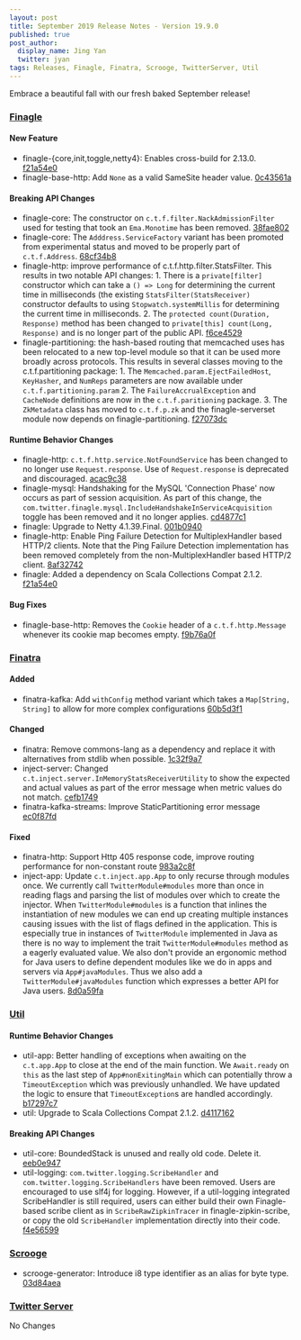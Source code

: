 ```yaml
---
layout: post
title: September 2019 Release Notes - Version 19.9.0
published: true
post_author:
  display_name: Jing Yan
  twitter: jyan
tags: Releases, Finagle, Finatra, Scrooge, TwitterServer, Util
---
```


Embrace a beautiful fall with our fresh baked September release!

### [Finagle](https://github.com/twitter/finagle/) ###

#### New Feature

-   finagle-{core,init,toggle,netty4}: Enables cross-build for 2.13.0. [f21a54e0](https://github.com/twitter/finagle/commit/f21a54e0d759e005e089e9996113548078044498)
-   finagle-base-http: Add `None` as a valid SameSite header value. [0c43561a](https://github.com/twitter/finagle/commit/0c43561aa5d30f1fdaf4f80f400539cf1a1a44f0)

#### Breaking API Changes

-   finagle-core: The constructor on `c.t.f.filter.NackAdmissionFilter` used for testing that
    took an `Ema.Monotime` has been removed. [38fae802](https://github.com/twitter/finagle/commit/38fae80296dbc6316b169f30edb7ee3f7a5ac6cb)
-   finagle-core: The `Adddress.ServiceFactory` variant has been promoted from experimental
    status and moved to be properly part of `c.t.f.Address`. [68cf34b8](https://github.com/twitter/finagle/commit/68cf34b8275d5bde04f7652cc7bc281760207fd2)
-   finagle-http: improve performance of c.t.f.http.filter.StatsFilter. This results in two notable
    API changes: 1. There is a `private[filter]` constructor which can take a `() => Long` for
    determining the current time in milliseconds (the existing `StatsFilter(StatsReceiver)`
    constructor defaults to using `Stopwatch.systemMillis` for determining the current time in
    milliseconds. 2. The `protected count(Duration, Response)` method has been changed to
    `private[this] count(Long, Response)` and is no longer part of the public API.
    [f6ce4529](https://github.com/twitter/finagle/commit/f6ce45299c2e014c930be01bdc9e30fdf042ea9f)
-   finagle-partitioning: the hash-based routing that memcached uses has been relocated to a new
    top-level module so that it can be used more broadly across protocols. This results
    in several classes moving to the c.t.f.partitioning package: 1. The `Memcached.param.EjectFailedHost`, `KeyHasher`, and `NumReps` parameters are now
    available under `c.t.f.partitioning.param` 2. The `FailureAccrualException` and `CacheNode` definitions are now in the `c.t.f.paritioning`
    package. 3. The `ZkMetadata` class has moved to `c.t.f.p.zk` and the finagle-serverset module now depends
    on finagle-partitioning.
    [f27073dc](https://github.com/twitter/finagle/commit/f27073dce6064cf732032a1e9f3ca02256633679)

#### Runtime Behavior Changes

-   finagle-http: `c.t.f.http.service.NotFoundService` has been changed to no longer
    use `Request.response`. Use of `Request.response` is deprecated and discouraged.
    [acac9c38](https://github.com/twitter/finagle/commit/acac9c38283d562462eb9456b8121e6ed9855dff)
-   finagle-mysql: Handshaking for the MySQL 'Connection Phase' now occurs as part of session
    acquisition. As part of this change, the
    `com.twitter.finagle.mysql.IncludeHandshakeInServiceAcquisition` toggle
    has been removed and it no longer applies. [cd4877c1](https://github.com/twitter/finagle/commit/cd4877c1f8ab92d48d4ab4d0a0300e672f22898b)
-   finagle: Upgrade to Netty 4.1.39.Final. [001b0940](https://github.com/twitter/finagle/commit/001b094077834583dcfeda445876e3d9dea23358)
-   finagle-http: Enable Ping Failure Detection for MultiplexHandler based HTTP/2 clients. Note that
    the Ping Failure Detection implementation has been removed completely from the
    non-MultiplexHandler based HTTP/2 client. [8af32742](https://github.com/twitter/finagle/commit/8af327429dff08c8508798d945d4755aeae01587)
-   finagle: Added a dependency on Scala Collections Compat 2.1.2. [f21a54e0](https://github.com/twitter/finagle/commit/f21a54e0d759e005e089e9996113548078044498)

#### Bug Fixes

-   finagle-base-http: Removes the `Cookie` header of a `c.t.f.http.Message` whenever its cookie map
    becomes empty. [f9b76a0f](https://github.com/twitter/finagle/commit/f9b76a0f3e861697a13db8fc3bf15026c11f0d13)

### [Finatra](https://github.com/twitter/finatra/) ###

#### Added

-   finatra-kafka: Add `withConfig` method variant which takes a `Map[String, String]`
    to allow for more complex configurations [60b5d3f1](https://github.com/twitter/finatra/commit/60b5d3f1b7240b81a1007f27e436d8f8e18f3058)

#### Changed

-   finatra: Remove commons-lang as a dependency and replace it with alternatives from stdlib
    when possible. [1c32f9a7](https://github.com/twitter/finatra/commit/1c32f9a79b272bc0910a72bb5c7d7ee5afd0cd45)
-   inject-server: Changed `c.t.inject.server.InMemoryStatsReceiverUtility` to show the expected and
    actual values as part of the error message when metric values do not match. [cefb1749](https://github.com/twitter/finatra/commit/cefb1749dfcfd2947976b87d28f308b067f05590)
-   finatra-kafka-streams: Improve StaticPartitioning error message [ec0f87fd](https://github.com/twitter/finatra/commit/ec0f87fd2727df969bd7024c3c37cdc9b4f2b432)

#### Fixed

-   finatra-http: Support Http 405 response code, improve routing performance for non-constant route
    [983a2c8f](https://github.com/twitter/finatra/commit/983a2c8f5421b182ac62ccf6ddf0e44e1719f46d)
-   inject-app: Update `c.t.inject.app.App` to only recurse through modules once. We currently
    call `TwitterModule#modules` more than once in reading flags and parsing the list of modules
    over which to create the injector. When `TwitterModule#modules` is a function that inlines the
    instantiation of new modules we can end up creating multiple instances causing issues with the
    list of flags defined in the application. This is especially true in instances of `TwitterModule`
    implemented in Java as there is no way to implement the trait `TwitterModule#modules` method as a
    eagerly evaluated value. We also don't provide an ergonomic method for Java users to define
    dependent modules like we do in apps and servers via `App#javaModules`. Thus we also add a
    `TwitterModule#javaModules` function which expresses a better API for Java users. [8d0a59fa](https://github.com/twitter/finatra/commit/8d0a59fa49b7bff3090cd7161b61c3a6dd8242a6)

### [Util](https://github.com/twitter/util/) ###

#### Runtime Behavior Changes

-   util-app: Better handling of exceptions when awaiting on the `c.t.app.App` to close at
    the end of the main function. We `Await.ready` on `this` as the last step of
    `App#nonExitingMain` which can potentially throw a `TimeoutException` which was previously
    unhandled. We have updated the logic to ensure that `TimeoutException`s are handled accordingly.
    [b17297c7](https://github.com/twitter/util/commit/b17297c731d7f693f0284a2d0d11e23635eff7e2)
-   util: Upgrade to Scala Collections Compat 2.1.2. [d4117162](https://github.com/twitter/util/commit/d411716220b4c8a747fbd779201922e4f01ac599)

#### Breaking API Changes

-   util-core: BoundedStack is unused and really old code. Delete it. [eeb0e947](https://github.com/twitter/util/commit/eeb0e947f9456075af34209cd09dfffe04cf0a58)
-   util-logging: `com.twitter.logging.ScribeHandler` and `com.twitter.logging.ScribeHandlers` have
    been removed. Users are encouraged to use slf4j for logging. However, if a util-logging integrated
    ScribeHandler is still required, users can either build their own Finagle-based scribe client as
    in `ScribeRawZipkinTracer` in finagle-zipkin-scribe, or copy the old `ScribeHandler`
    implementation directly into their code. [f4e56599](https://github.com/twitter/util/commit/f4e565993b4bbc6e458674fd332259a9b6ac4e48)

### [Scrooge](https://github.com/twitter/scrooge/) ###

-   scrooge-generator: Introduce i8 type identifier as an alias for byte type. [03d84aea](https://github.com/twitter/scrooge/commit/03d84aea40c9edf87e8c69090c5077b8779fa655)

### [Twitter Server](https://github.com/twitter/twitter-server/) ###

No Changes

